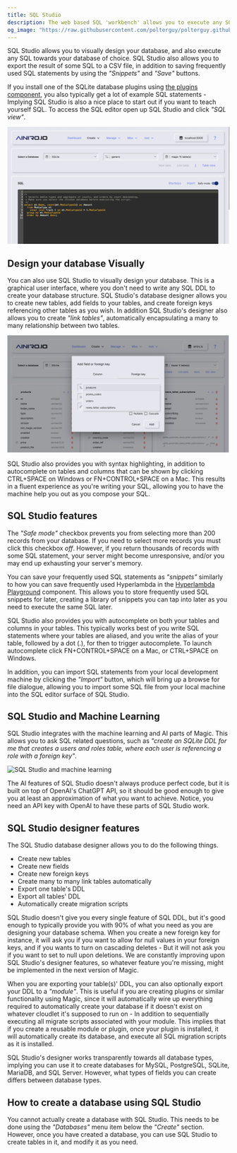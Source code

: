 ```yaml
---
title: SQL Studio
description: The web based SQL 'workbench' allows you to execute any SQL, see the result immediately, in addition to storing your frequently used SQL snippets for later.
og_image: "https://raw.githubusercontent.com/polterguy/polterguy.github.io/master/images/sql-editor.jpg"
---
```


SQL Studio allows you to visually design your database, and also execute any SQL towards your database of choice.
SQL Studio also allows you to export the result of some SQL to a CSV file, in addition to saving frequently used
SQL statements by using the _"Snippets"_ and _"Save"_ buttons.

If you install one of the SQLite database
plugins using [the plugins component](/dashboard/plugins/), you also typically get a lot
of example SQL statements - Implying SQL Studio is also a nice place to start out if you
want to teach yourself SQL. To access the SQL editor open up SQL Studio and click _"SQL view"_.

![SQL Studio SQL view](https://raw.githubusercontent.com/polterguy/polterguy.github.io/master/images/sql-editor.jpg)

## Design your database Visually

You can also use SQL Studio to visually design your database. This is a graphical user interface, where
you don't need to write any SQL DDL to create your database structure. SQL Studio's database designer
allows you to create new tables, add fields to your tables, and create foreign keys referencing other tables
as you wish. In addition SQL Studio's designer also allows you to create _"link tables"_, automatically
encapsulating a many to many relationship between two tables.

![SQL Studio design view](https://raw.githubusercontent.com/polterguy/polterguy.github.io/master/images/sql-designer.jpg)

SQL Studio also provides you with syntax highlighting, in addition to autocomplete on
tables and columns that can be shown by clicking CTRL+SPACE on Windows or FN+CONTROL+SPACE on a Mac.
This results in a fluent experience as you're writing your SQL, allowing you to have the machine help
you out as you compose your SQL.

## SQL Studio features

The _"Safe mode"_ checkbox prevents you from selecting more than 200 records from your database.
If you need to select more records you must click this checkbox _off_. However, if you return thousands of records
with some SQL statement, your server might become unresponsive, and/or you may end up exhausting your
server's memory.

You can save your frequently used SQL statements as _"snippets"_ similarly to how you can save frequently
used Hyperlambda in the [Hyperlambda Playground](/dashboard/hyperlambda-playground/) component.
This allows you to store frequently used SQL snippets for later, creating a library of snippets you
can tap into later as you need to execute the same SQL later.

SQL Studio also provides you with autocomplete on both your tables and columns in your tables. This typically
works best of you write SQL statements where your tables are aliased, and you write the alias of your table,
followed by a dot (.), for then to trigger autocomplete. To launch autocomplete click FN+CONTROL+SPACE
on a Mac, or CTRL+SPACE on Windows.

In addition, you can import SQL statements from your local development machine by clicking the _"Import"_
button, which will bring up a browse for file dialogue, allowing you to import some SQL file from your local
machine into the SQL editor surface of SQL Studio.

## SQL Studio and Machine Learning

SQL Studio integrates with the machine learning and AI parts of Magic. This allows you to ask SQL related
questions, such as _"create an SQLite DDL for me that creates a users and roles table, where each user is
referencing a role with a foreign key"_.

![SQL Studio and machine learning](https://raw.githubusercontent.com/polterguy/polterguy.github.io/master/images/sql-studio-ai.jpg)

The AI features of SQL Studio doesn't always produce perfect code, but it is built
on top of OpenAI's ChatGPT API, so it should be good enough to give you at least an approximation
of what you want to achieve. Notice, you need an API key with OpenAI to have these parts of SQL Studio work.

## SQL Studio designer features

The SQL Studio database designer allows you to do the following things.

* Create new tables
* Create new fields
* Create new foreign keys
* Create many to many link tables automatically
* Export one table's DDL
* Export all tables' DDL
* Automatically create migration scripts

SQL Studio doesn't give you every single feature of SQL DDL, but it's good enough to typically provide you
with 90% of what you need as you are designing your database schema. When you create a new foreign key for instance,
it will ask you if you want to allow for null values in your foreign keys, and if you wants to turn on cascading
deletes - But it will not ask you if you want to set to null upon deletions. We are constantly improving
upon SQL Studio's designer features, so whatever feature you're missing, might be implemented in the next version
of Magic.

When you are exporting your table(s)' DDL, you can also optionally export your DDL to a _"module"_. This is
useful if you are creating plugins or similar functionality using Magic, since it will automatically wire
up everything required to automatically create your database if it doesn't exist on whatever cloudlet it's
supposed to run on - In addition to sequentially executing all migrate scripts associated with your module.
This implies that if you create a reusable module or plugin, once your plugin is installed, it will automatically
create its database, and execute all SQL migration scripts as it is installed.

SQL Studio's designer works transparently towards all database types, implying you can use it to create
databases for MySQL, PostgreSQL, SQLite, MariaDB, and SQL Server. However, what types of fields you can create
differs between database types.

## How to create a database using SQL Studio

You cannot actually create a database with SQL Studio. This needs to be done using the _"Databases"_ menu
item below the _"Create"_ section. However, once you have created a database, you can use SQL Studio to
create tables in it, and modify it as you need.
